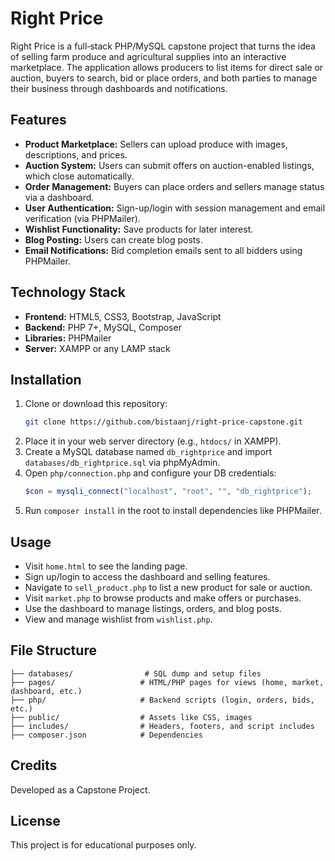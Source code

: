 
# Right Price

Right Price is a full‑stack PHP/MySQL capstone project that turns the idea of selling farm produce and agricultural supplies into an interactive marketplace. The application allows producers to list items for direct sale or auction, buyers to search, bid or place orders, and both parties to manage their business through dashboards and notifications.

## Features

- **Product Marketplace:** Sellers can upload produce with images, descriptions, and prices.
- **Auction System:** Users can submit offers on auction-enabled listings, which close automatically.
- **Order Management:** Buyers can place orders and sellers manage status via a dashboard.
- **User Authentication:** Sign-up/login with session management and email verification (via PHPMailer).
- **Wishlist Functionality:** Save products for later interest.
- **Blog Posting:** Users can create blog posts.
- **Email Notifications:** Bid completion emails sent to all bidders using PHPMailer.

## Technology Stack

- **Frontend:** HTML5, CSS3, Bootstrap, JavaScript
- **Backend:** PHP 7+, MySQL, Composer
- **Libraries:** PHPMailer
- **Server:** XAMPP or any LAMP stack

## Installation

1. Clone or download this repository:
   ```bash
   git clone https://github.com/bistaanj/right-price-capstone.git
   ```
2. Place it in your web server directory (e.g., `htdocs/` in XAMPP).
3. Create a MySQL database named `db_rightprice` and import `databases/db_rightprice.sql` via phpMyAdmin.
4. Open `php/connection.php` and configure your DB credentials:
   ```php
   $con = mysqli_connect("localhost", "root", "", "db_rightprice");
   ```
5. Run `composer install` in the root to install dependencies like PHPMailer.

## Usage

- Visit `home.html` to see the landing page.
- Sign up/login to access the dashboard and selling features.
- Navigate to `sell_product.php` to list a new product for sale or auction.
- Visit `market.php` to browse products and make offers or purchases.
- Use the dashboard to manage listings, orders, and blog posts.
- View and manage wishlist from `wishlist.php`.

## File Structure

```
├── databases/                # SQL dump and setup files
├── pages/                   # HTML/PHP pages for views (home, market, dashboard, etc.)
├── php/                     # Backend scripts (login, orders, bids, etc.)
├── public/                  # Assets like CSS, images
├── includes/                # Headers, footers, and script includes
├── composer.json            # Dependencies
```

## Credits

Developed as a Capstone Project.

## License

This project is for educational purposes only.
